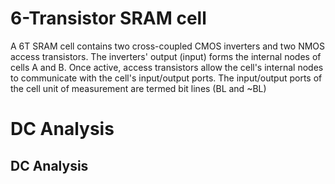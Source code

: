 # 6-Transistor SRAM cell
A 6T SRAM cell contains two cross-coupled CMOS inverters and two NMOS access transistors. 
The inverters' output (input) forms the internal nodes of cells A and B. 
Once active, access transistors allow the cell's internal nodes to communicate with the cell's input/output ports. 
The input/output ports of the cell unit of measurement are termed bit lines (BL and ~BL)
<H1> DC Analysis </H1>
<H2> DC Analysis </H2>
